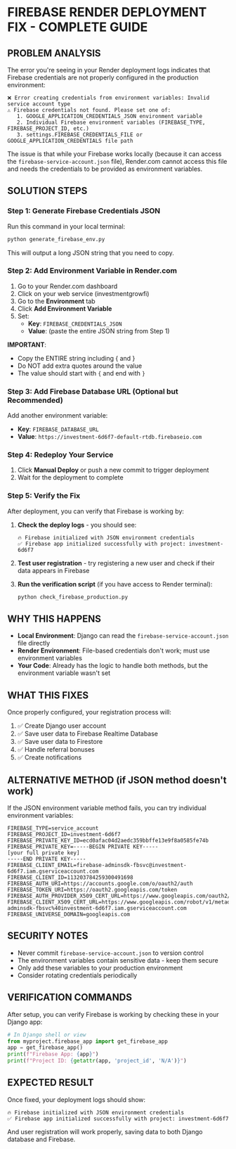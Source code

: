 # FIREBASE RENDER DEPLOYMENT FIX - COMPLETE GUIDE

## PROBLEM ANALYSIS

The error you're seeing in your Render deployment logs indicates that Firebase credentials are not properly configured in the production environment:

```
❌ Error creating credentials from environment variables: Invalid service account type
⚠️ Firebase credentials not found. Please set one of:
   1. GOOGLE_APPLICATION_CREDENTIALS_JSON environment variable
   2. Individual Firebase environment variables (FIREBASE_TYPE, FIREBASE_PROJECT_ID, etc.)
   3. settings.FIREBASE_CREDENTIALS_FILE or GOOGLE_APPLICATION_CREDENTIALS file path
```

The issue is that while your Firebase works locally (because it can access the `firebase-service-account.json` file), Render.com cannot access this file and needs the credentials to be provided as environment variables.

## SOLUTION STEPS

### Step 1: Generate Firebase Credentials JSON

Run this command in your local terminal:
```bash
python generate_firebase_env.py
```

This will output a long JSON string that you need to copy.

### Step 2: Add Environment Variable in Render.com

1. Go to your Render.com dashboard
2. Click on your web service (investmentgrowfi)
3. Go to the **Environment** tab
4. Click **Add Environment Variable**
5. Set:
   - **Key**: `FIREBASE_CREDENTIALS_JSON`
   - **Value**: (paste the entire JSON string from Step 1)
   
**IMPORTANT**: 
- Copy the ENTIRE string including { and }
- Do NOT add extra quotes around the value
- The value should start with `{` and end with `}`

### Step 3: Add Firebase Database URL (Optional but Recommended)

Add another environment variable:
- **Key**: `FIREBASE_DATABASE_URL`
- **Value**: `https://investment-6d6f7-default-rtdb.firebaseio.com`

### Step 4: Redeploy Your Service

1. Click **Manual Deploy** or push a new commit to trigger deployment
2. Wait for the deployment to complete

### Step 5: Verify the Fix

After deployment, you can verify that Firebase is working by:

1. **Check the deploy logs** - you should see:
   ```
   🔥 Firebase initialized with JSON environment credentials
   ✅ Firebase app initialized successfully with project: investment-6d6f7
   ```

2. **Test user registration** - try registering a new user and check if their data appears in Firebase

3. **Run the verification script** (if you have access to Render terminal):
   ```bash
   python check_firebase_production.py
   ```

## WHY THIS HAPPENS

- **Local Environment**: Django can read the `firebase-service-account.json` file directly
- **Render Environment**: File-based credentials don't work; must use environment variables
- **Your Code**: Already has the logic to handle both methods, but the environment variable wasn't set

## WHAT THIS FIXES

Once properly configured, your registration process will:

1. ✅ Create Django user account
2. ✅ Save user data to Firebase Realtime Database
3. ✅ Save user data to Firestore
4. ✅ Handle referral bonuses
5. ✅ Create notifications

## ALTERNATIVE METHOD (if JSON method doesn't work)

If the JSON environment variable method fails, you can try individual environment variables:

```
FIREBASE_TYPE=service_account
FIREBASE_PROJECT_ID=investment-6d6f7
FIREBASE_PRIVATE_KEY_ID=ecd0afac04d2aedc359bbffe13e9f8a0585fe74b
FIREBASE_PRIVATE_KEY=-----BEGIN PRIVATE KEY-----
[your full private key]
-----END PRIVATE KEY-----
FIREBASE_CLIENT_EMAIL=firebase-adminsdk-fbsvc@investment-6d6f7.iam.gserviceaccount.com
FIREBASE_CLIENT_ID=113203784259300491698
FIREBASE_AUTH_URI=https://accounts.google.com/o/oauth2/auth
FIREBASE_TOKEN_URI=https://oauth2.googleapis.com/token
FIREBASE_AUTH_PROVIDER_X509_CERT_URL=https://www.googleapis.com/oauth2/v1/certs
FIREBASE_CLIENT_X509_CERT_URL=https://www.googleapis.com/robot/v1/metadata/x509/firebase-adminsdk-fbsvc%40investment-6d6f7.iam.gserviceaccount.com
FIREBASE_UNIVERSE_DOMAIN=googleapis.com
```

## SECURITY NOTES

- Never commit `firebase-service-account.json` to version control
- The environment variables contain sensitive data - keep them secure
- Only add these variables to your production environment
- Consider rotating credentials periodically

## VERIFICATION COMMANDS

After setup, you can verify Firebase is working by checking these in your Django app:

```python
# In Django shell or view
from myproject.firebase_app import get_firebase_app
app = get_firebase_app()
print(f"Firebase App: {app}")
print(f"Project ID: {getattr(app, 'project_id', 'N/A')}")
```

## EXPECTED RESULT

Once fixed, your deployment logs should show:
```
🔥 Firebase initialized with JSON environment credentials
✅ Firebase app initialized successfully with project: investment-6d6f7
```

And user registration will work properly, saving data to both Django database and Firebase.
